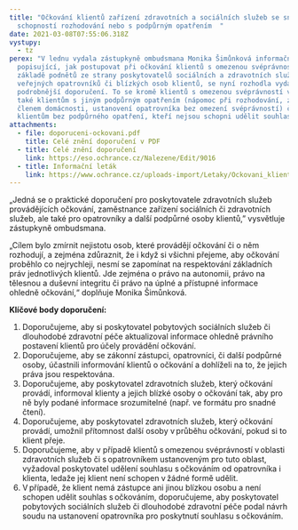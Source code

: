 ```yaml
---
title: "Očkování klientů zařízení zdravotních a sociálních služeb se sníženou
  schopností rozhodování nebo s podpůrným opatřením  "
date: 2021-03-08T07:55:06.318Z
vystupy:
  - tz
perex: "V lednu vydala zástupkyně ombudsmana Monika Šimůnková informační leták
  popisující, jak postupovat při očkování klientů s omezenou svéprávností. Na
  základě podnětů ze strany poskytovatelů sociálních a zdravotních služeb,
  veřejných opatrovníků či blízkých osob klientů, se nyní rozhodla vydat
  podrobnější doporučení. To se kromě klientů s omezenou svéprávností věnuje
  také klientům s jiným podpůrným opatřením (nápomoc při rozhodování, zastoupení
  členem domácnosti, ustanovení opatrovníka bez omezení svéprávností) či
  klientům bez podpůrného opatření, kteří nejsou schopni udělit souhlas.    "
attachments:
  - file: doporuceni-ockovani.pdf
    title: Celé znění doporučení v PDF
  - title: Celé znění doporučení
    link: https://eso.ochrance.cz/Nalezene/Edit/9016
  - title: Informační leták
    link: https://www.ochrance.cz/uploads-import/Letaky/Ockovani_klientu_s_omezenou_svepravnosti.pdf
---
```

„Jedná se o praktické doporučení pro poskytovatele zdravotních služeb provádějících očkování, zaměstnance zařízení sociálních či zdravotních služeb, ale také pro opatrovníky a další podpůrné osoby klientů,” vysvětluje zástupkyně ombudsmana.

„Cílem bylo zmírnit nejistotu osob, které provádějí očkování či o něm rozhodují, a zejména zdůraznit, že i když si všichni přejeme, aby očkování proběhlo co nejrychleji, nesmí se zapomínat na respektování základních práv jednotlivých klientů. Jde zejména o právo na autonomii, právo na tělesnou a duševní integritu či právo na úplné a přístupné informace ohledně očkování,“ doplňuje Monika Šimůnková.

**Klíčové body doporučení:**

1. Doporučujeme, aby si poskytovatel pobytových sociálních služeb či dlouhodobé zdravotní péče aktualizoval informace ohledně právního postavení klientů pro účely provádění očkování.
2. Doporučujeme, aby se zákonní zástupci, opatrovníci, či další podpůrné osoby, účastnili informování klientů o očkování a dohlíželi na to, že jejich práva jsou respektována.
3. Doporučujeme, aby poskytovatel zdravotních služeb, který očkování provádí, informoval klienty a jejich blízké osoby o očkování tak, aby pro ně byly podané informace srozumitelné (např. ve formátu pro snadné čtení).
4. Doporučujeme, aby poskytovatel zdravotních služeb, který očkování provádí, umožnil přítomnost další osoby v průběhu očkování, pokud si to klient přeje.
5. Doporučujeme, aby v případě klientů s omezenou svéprávností v oblasti zdravotních služeb či s opatrovníkem ustanoveným pro tuto oblast, vyžadoval poskytovatel udělení souhlasu s očkováním od opatrovníka i klienta, ledaže jej klient není schopen v žádné formě udělit.
6. V případě, že klient nemá zástupce ani jinou blízkou osobu a není schopen udělit souhlas s očkováním, doporučujeme, aby poskytovatel pobytových sociálních služeb či dlouhodobé zdravotní péče podal návrh soudu na ustanovení opatrovníka pro poskytnutí souhlasu s očkováním.